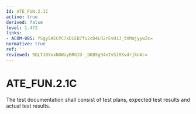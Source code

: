 ```yaml
---
Id: ATE_FUN.2.1C
active: true
derived: false
level: 1.472
links:
- ACOM-085: YSgy5AECPC7xDiEB7fu2cD4LR2rEvO1J_tXMajyywZc=
normative: true
ref: ''
reviewed: 9QLTJ8YxxNOWayBRGIO-_bKB5g94nIvS1RXvdrjknAc=
---
```


# ATE_FUN.2.1C

The test documentation shall consist of test plans, expected test results and actual test results.